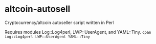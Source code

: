 altcoin-autosell
================

Cryptocurrency/altcoin autoseller script written in Perl

Requires modules Log::Log4perl, LWP::UserAgent, and YAML::Tiny.
`cpan Log::Log4perl LWP::UserAgent YAML::Tiny`
